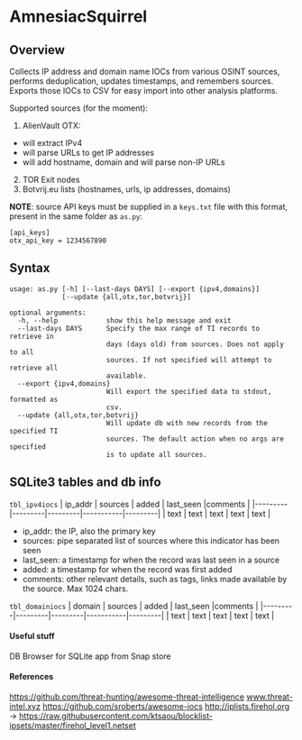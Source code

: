 AmnesiacSquirrel
================

Overview
--------

Collects IP address and domain name IOCs from various OSINT sources, performs deduplication, updates timestamps, 
and remembers sources. Exports those IOCs to CSV for easy import into other analysis platforms.

Supported sources (for the moment):

1. AlienVault OTX: 
  - will extract IPv4 
  - will parse URLs to get IP addresses
  - will add hostname, domain and will parse non-IP URLs
2. TOR Exit nodes
3. Botvrij.eu lists (hostnames, urls, ip addresses, domains)

**NOTE**: source API keys must be supplied in a `keys.txt` file with this format, present in the same folder as `as.py`:
```
[api_keys]
otx_api_key = 1234567890
```

Syntax
------
```
usage: as.py [-h] [--last-days DAYS] [--export {ipv4,domains}]
             [--update {all,otx,tor,botvrij}]

optional arguments:
  -h, --help            show this help message and exit
  --last-days DAYS      Specify the max range of TI records to retrieve in
                        days (days old) from sources. Does not apply to all
                        sources. If not specified will attempt to retrieve all
                        available.
  --export {ipv4,domains}
                        Will export the specified data to stdout, formatted as
                        csv.
  --update {all,otx,tor,botvrij}
                        Will update db with new records from the specified TI
                        sources. The default action when no args are specified
                        is to update all sources.
```

SQLite3 tables and db info
--------------------------

`tbl_ipv4iocs`
| ip_addr | sources | added   | last_seen |comments |
|---------|---------|---------|-----------|---------|
|  text   |  text   |   text  |   text    |  text   |

* ip_addr: the IP, also the primary key
* sources: pipe separated list of sources where this indicator has been seen
* last_seen: a timestamp for when the record was last seen in a source
* added: a timestamp for when the record was first added
* comments: other relevant details, such as tags, links made available by the source. Max 1024 chars.

`tbl_domainiocs`
| domain  | sources | added   | last_seen |comments |
|---------|---------|---------|-----------|---------|
|  text   |  text   |   text  |   text    |  text   |


#### Useful stuff
DB Browser for SQLite app from Snap store

#### References
https://github.com/threat-hunting/awesome-threat-intelligence
www.threat-intel.xyz
https://github.com/sroberts/awesome-iocs
http://iplists.firehol.org -> https://raw.githubusercontent.com/ktsaou/blocklist-ipsets/master/firehol_level1.netset
